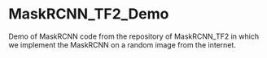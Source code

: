 # MaskRCNN_TF2_Demo
Demo of MaskRCNN code from the repository of MaskRCNN_TF2 in which we implement the MaskRCNN on a random image from the internet. 
